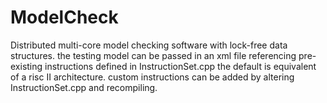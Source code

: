 # ModelCheck
Distributed multi-core model checking software with lock-free data structures.
the testing model can be passed in an xml file referencing pre-existing instructions defined in InstructionSet.cpp
the default is equivalent of a risc II architecture. custom instructions can be added by altering InstructionSet.cpp and recompiling.
